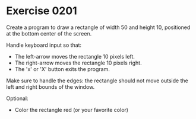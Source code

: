 # Exercise 0201

Create a program to draw a rectangle of width 50 and height 10, positioned at the bottom center of the screen.

Handle keyboard input so that:
- The left-arrow moves the rectangle 10 pixels left.
- The right-arrow moves the rectangle 10 pixels right.
- The 'x' or 'X' button exits the program.

Make sure to handle the edges: the rectangle should not move outside the left and right bounds of the window.

Optional:
- Color the rectangle red (or your favorite color)
